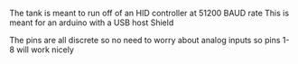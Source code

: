 The tank is meant to run off of an HID controller at 51200 BAUD rate 
This is meant for an arduino with a USB host Shield

The pins are all discrete so no need to worry about analog inputs so pins 1-8 will work nicely
